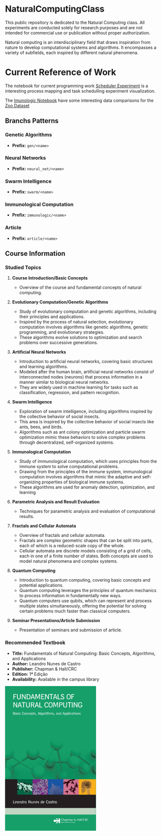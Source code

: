 # NaturalComputingClass

This public repository is dedicated to the Natural Computing class. All experiments are conducted solely for research purposes and are not intended for commercial use or publication without proper authorization.

Natural computing is an interdisciplinary field that draws inspiration from nature to develop computational systems and algorithms. It encompasses a variety of subfields, each inspired by different natural phenomena.

# Current Reference of Work
The notebook for current programming work [Scheduler Experiment](NaturalComputingCourse\5_Experiment\SchedulerExperiment.ipynb)
is a interesting process mapping and task schedulling experiment visualization.

The [Imunologic Notebook](NaturalComputingCourse\4_Imunologic\Imunologic.ipynb) have some interesting data comparisons for the [Zoo Dataset](https://archive.ics.uci.edu/dataset/111/zoo)



## Branchs Patterns

### Genetic Algorithms
- **Prefix:** `gen/<name>`

### Neural Networks
- **Prefix:** `neural_net/<name>`

### Swarm Intelligence
- **Prefix:** `swarm/<name>`

### Immunological Computation
- **Prefix:** `immunologic/<name>`

### Article
- **Prefix:** `article/<name>`

## Course Information

### Studied Topics

1. **Course Introduction/Basic Concepts**
    - Overview of the course and fundamental concepts of natural computing.
    
2. **Evolutionary Computation/Genetic Algorithms**
    - Study of evolutionary computation and genetic algorithms, including their principles and applications.
    - Inspired by the process of natural selection, evolutionary computation involves algorithms like genetic algorithms, genetic programming, and evolutionary strategies.
    - These algorithms evolve solutions to optimization and search problems over successive generations.
    
3. **Artificial Neural Networks**
    - Introduction to artificial neural networks, covering basic structures and learning algorithms.
    - Modeled after the human brain, artificial neural networks consist of interconnected nodes (neurons) that process information in a manner similar to biological neural networks.
    - They are widely used in machine learning for tasks such as classification, regression, and pattern recognition.
    
4. **Swarm Intelligence**
    - Exploration of swarm intelligence, including algorithms inspired by the collective behavior of social insects.
    - This area is inspired by the collective behavior of social insects like ants, bees, and birds.
    - Algorithms such as ant colony optimization and particle swarm optimization mimic these behaviors to solve complex problems through decentralized, self-organized systems.
    
5. **Immunological Computation**
    - Study of immunological computation, which uses principles from the immune system to solve computational problems.
    - Drawing from the principles of the immune system, immunological computation involves algorithms that mimic the adaptive and self-organizing properties of biological immune systems.
    - These algorithms are used for anomaly detection, optimization, and learning
    
6. **Parametric Analysis and Result Evaluation**
    - Techniques for parametric analysis and evaluation of computational results.

7. **Fractals and Cellular Automata**
    - Overview of fractals and cellular automata.
    - Fractals are complex geometric shapes that can be split into parts, each of which is a reduced-scale copy of the whole.
    - Cellular automata are discrete models consisting of a grid of cells, each in one of a finite number of states. Both concepts are used to model natural phenomena and complex systems.

8. **Quantum Computing**
    - Introduction to quantum computing, covering basic concepts and potential applications.
    - Quantum computing leverages the principles of quantum mechanics to process information in fundamentally new ways.
    - Quantum computers use qubits, which can represent and process multiple states simultaneously, offering the potential for solving certain problems much faster than classical computers.
     
9. **Seminar Presentations/Article Submission**
     - Presentation of seminars and submission of article.

### Recommended Textbook

- **Title:** Fundamentals of Natural Computing: Basic Concepts, Algorithms, and Applications
- **Author:** Leandro Nunes de Castro
- **Publisher:** Chapman & Hall/CRC
- **Edition:** 1ª Edição
- **Availability:** Available in the campus library

<img src="docs/img/BookCover.jpeg" alt="Book Cover" width="300"/>